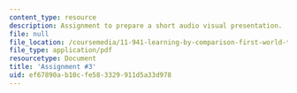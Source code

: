```yaml
---
content_type: resource
description: Assignment to prepare a short audio visual presentation.
file: null
file_location: /coursemedia/11-941-learning-by-comparison-first-world-third-world-cities-fall-2008/ef67890ab10cfe583329911d5a33d978_MIT11_941f08_assn03.pdf
file_type: application/pdf
resourcetype: Document
title: 'Assignment #3'
uid: ef67890a-b10c-fe58-3329-911d5a33d978
---
```

